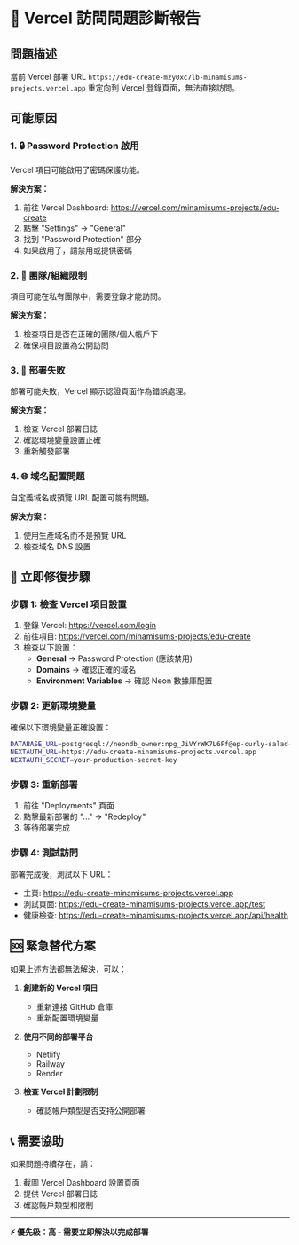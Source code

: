 # 🚨 Vercel 訪問問題診斷報告

## 問題描述
當前 Vercel 部署 URL `https://edu-create-mzy0xc7lb-minamisums-projects.vercel.app` 重定向到 Vercel 登錄頁面，無法直接訪問。

## 可能原因

### 1. 🔒 Password Protection 啟用
Vercel 項目可能啟用了密碼保護功能。

**解決方案：**
1. 前往 Vercel Dashboard: https://vercel.com/minamisums-projects/edu-create
2. 點擊 "Settings" → "General"
3. 找到 "Password Protection" 部分
4. 如果啟用了，請禁用或提供密碼

### 2. 🏢 團隊/組織限制
項目可能在私有團隊中，需要登錄才能訪問。

**解決方案：**
1. 檢查項目是否在正確的團隊/個人帳戶下
2. 確保項目設置為公開訪問

### 3. 🚫 部署失敗
部署可能失敗，Vercel 顯示認證頁面作為錯誤處理。

**解決方案：**
1. 檢查 Vercel 部署日誌
2. 確認環境變量設置正確
3. 重新觸發部署

### 4. 🌐 域名配置問題
自定義域名或預覽 URL 配置可能有問題。

**解決方案：**
1. 使用生產域名而不是預覽 URL
2. 檢查域名 DNS 設置

## 🔧 立即修復步驟

### 步驟 1: 檢查 Vercel 項目設置
1. 登錄 Vercel: https://vercel.com/login
2. 前往項目: https://vercel.com/minamisums-projects/edu-create
3. 檢查以下設置：
   - **General** → Password Protection (應該禁用)
   - **Domains** → 確認正確的域名
   - **Environment Variables** → 確認 Neon 數據庫配置

### 步驟 2: 更新環境變量
確保以下環境變量正確設置：
```bash
DATABASE_URL=postgresql://neondb_owner:npg_JiVYrWK7L6Ff@ep-curly-salad-a85exs3f-pooler.eastus2.azure.neon.tech/neondb?sslmode=require
NEXTAUTH_URL=https://edu-create-minamisums-projects.vercel.app
NEXTAUTH_SECRET=your-production-secret-key
```

### 步驟 3: 重新部署
1. 前往 "Deployments" 頁面
2. 點擊最新部署的 "..." → "Redeploy"
3. 等待部署完成

### 步驟 4: 測試訪問
部署完成後，測試以下 URL：
- 主頁: https://edu-create-minamisums-projects.vercel.app
- 測試頁面: https://edu-create-minamisums-projects.vercel.app/test
- 健康檢查: https://edu-create-minamisums-projects.vercel.app/api/health

## 🆘 緊急替代方案

如果上述方法都無法解決，可以：

1. **創建新的 Vercel 項目**
   - 重新連接 GitHub 倉庫
   - 重新配置環境變量

2. **使用不同的部署平台**
   - Netlify
   - Railway
   - Render

3. **檢查 Vercel 計劃限制**
   - 確認帳戶類型是否支持公開部署

## 📞 需要協助

如果問題持續存在，請：
1. 截圖 Vercel Dashboard 設置頁面
2. 提供 Vercel 部署日誌
3. 確認帳戶類型和限制

---

**⚡ 優先級：高 - 需要立即解決以完成部署**